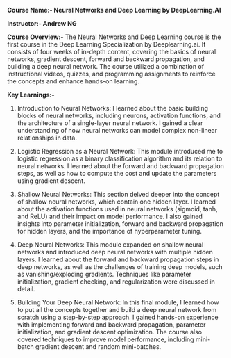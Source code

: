 **Course Name:- Neural Networks and Deep Learning by DeepLearning.AI**

**Instructor:- Andrew NG**

**Course Overview:-**
The Neural Networks and Deep Learning course is the first course in the Deep Learning Specialization by Deeplearning.ai. It consists of four weeks of in-depth content, covering the basics of neural networks, gradient descent, forward and backward propagation, and building a deep neural network. The course utilized a combination of instructional videos, quizzes, and programming assignments to reinforce the concepts and enhance hands-on learning.

**Key Learnings:-**

1. Introduction to Neural Networks: I learned about the basic building blocks of neural networks, including neurons, activation functions, and the architecture 
of a single-layer neural network. I gained a clear understanding of how neural networks can model complex non-linear relationships in data.

2. Logistic Regression as a Neural Network: This module introduced me to logistic regression as a binary classification algorithm and its relation to neural 
networks. I learned about the forward and backward propagation steps, as well as how to compute the cost and update the parameters using gradient descent.

3. Shallow Neural Networks: This section delved deeper into the concept of shallow neural networks, which contain one hidden layer. I learned about the
activation functions used in neural networks (sigmoid, tanh, and ReLU) and their impact on model performance. I also gained insights into parameter initialization,
forward and backward propagation for hidden layers, and the importance of hyperparameter tuning.

4. Deep Neural Networks: This module expanded on shallow neural networks and introduced deep neural networks with multiple hidden layers. I learned about the 
forward and backward propagation steps in deep networks, as well as the challenges of training deep models, such as vanishing/exploding gradients. Techniques 
like parameter initialization, gradient checking, and regularization were discussed in detail.

5. Building Your Deep Neural Network: In this final module, I learned how to put all the concepts together and build a deep neural network from scratch 
using a step-by-step approach. I gained hands-on experience with implementing forward and backward propagation, parameter initialization, and gradient descent 
optimization. The course also covered techniques to improve model performance, including mini-batch gradient descent and random mini-batches.

